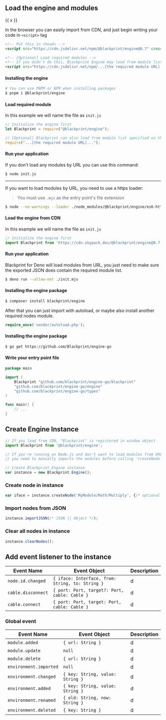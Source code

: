 ## Load the engine and modules
<docs-md-tabs>
<div class="tabs"><div sf-each="x in tabs">{{ x }}</div></div>

<div tab="Browser">

In the browser you can easily import from CDN, and just begin writing your code in `<script>` tag

```html
<!-- Put this in <head> -->
<script src="https://cdn.jsdelivr.net/npm/@blackprint/engine@0.7" crossorigin="anonymous"></script>

<!-- [Optional] Load required modules -->
<!-- If you didn't do this, Blackprint Engine may load from module list that specified on the exported JSON -->
<script src="https://cdn.jsdelivr.net/npm/...[the required module URL]..." crossorigin="anonymous"></script>
```

</div><div tab="Node.js">

#### Installing the engine

```sh
# You can use PNPM or NPM when installing packages
$ pnpm i @blackprint/engine
```

#### Load required module
In this example we will name the file as `init.js`

```js
// Initialize the engine first
let Blackprint = require("@blackprint/engine");

// [Optional] Blackprint can also load from module list specified on the exported JSON
require("...[the required module URL]...");
```

#### Run your application
If you don't load any modules by URL you can use this command:

```sh
$ node init.js
```

---

If you want to load modules by URL, you need to use a https loader:
> You must use `.mjs` as the entry point's file extension

```sh
$ node --no-warnings --loader ./node_modules/@blackprint/engine/es6-https-loader.mjs ./init.mjs
```

</div><div tab="Deno">

#### Load the engine from CDN
In this example we will name the file as `init.js`

```js
// Initialize the engine first
import Blackprint from 'https://cdn.skypack.dev/@blackprint/engine@0.7';
```

#### Run your application
Blackprint for Deno will load modules from URL, you just need to make sure the exported JSON does contain the required module list.

```sh
$ deno run --allow-net ./init.mjs
```

</div><div tab="PHP">

#### Installing the engine package
```sh
$ composer install blackprint/engine
```

After that you can just import with autoload, or maybe also install another required nodes module.

```php
require_once('vendor/autoload.php');
```

</div><div tab="Golang">

#### Installing the engine package
```sh
$ go get https://github.com/Blackprint/engine-go
```

#### Write your entry point file

```go
package main

import (
	Blackprint "github.com/blackprint/engine-go/blackprint"
	"github.com/blackprint/engine-go/engine"
	"github.com/blackprint/engine-go/types"
)

func main() {
	// ...
}
```

</div></docs-md-tabs>

## Create Engine Instance

```js
// If you load from CDN, "Blackprint" is registered in window object
import Blackprint from '@blackprint/engine';

// If you're running on Node.js and don't want to load modules from URL
// you need to manually imports the modules before calling 'createNode' or 'importJSON'

// Create Blackprint Engine instance
var instance = new Blackprint.Engine();
```

### Create node in instance
```js
var iface = instance.createNode('MyModule/Math/Multiply', {/* optional options */});
```

### Import nodes from JSON
```js
instance.importJSON(/* JSON || Object */);
```

### Clear all nodes in instance
```js
instance.clearNodes();
```

## Add event listener to the instance

|Event Name|Event Object|Description|
|---|---|---|
|`node.id.changed`|`{ iface: Interface, from: String, to: String }`|d|
|`cable.disconnect`|`{ port: Port, target?: Port, cable: Cable }`|d|
|`cable.connect`|`{ port: Port, target: Port, cable: Cable }`|d|

### Global event
|Event Name|Event Object|Description|
|---|---|---|
|`module.added`|`{ url: String }`|d|
|`module.update`|`null`|d|
|`module.delete`|`{ url: String }`|d|
|`environment.imported`|`null`|d|
|`environment.changed`|`{ key: String, value: String }`|d|
|`environment.added`|`{ key: String, value: String }`|d|
|`environment.renamed`|`{ old: String, now: String }`|d|
|`environment.deleted`|`{ key: String }`|d|